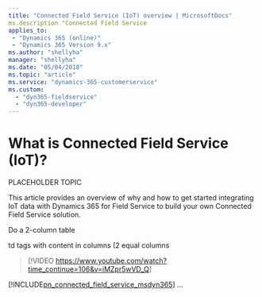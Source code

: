 ```yaml
---
title: "Connected Field Service (IoT) overview | MicrosoftDocs"
ms.description "Connected Field Service 
applies_to: 
 - "Dynamics 365 (online)"
 - "Dynamics 365 Version 9.x"
ms.author: "shellyha"
manager: "shellyha"
ms.date: "05/04/2018"
ms.topic: "article"
ms.service: "dynamics-365-customerservice"
ms.custom: 
  - "dyn365-fieldservice"
  - "dyn365-developer"
---
```

# What is Connected Field Service (IoT)?

PLACEHOLDER TOPIC

This article provides an overview of why and how to get started integrating IoT data with Dynamics 365 for Field Service to build your own Connected Field Service solution.

Do a 2-column table

td tags with content in columns (2 equal columns

> [!VIDEO <https://www.youtube.com/watch?time_continue=106&v=iMZpr5wVD_Q>]

[!INCLUDE[pn_connected_field_service_msdyn365](../includes/pn-connected-field-service-msdyn365.md)] ...  





  
